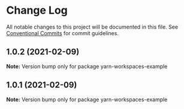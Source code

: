 # Change Log

All notable changes to this project will be documented in this file.
See [Conventional Commits](https://conventionalcommits.org) for commit guidelines.

## 1.0.2 (2021-02-09)

**Note:** Version bump only for package yarn-workspaces-example





## 1.0.1 (2021-02-09)

**Note:** Version bump only for package yarn-workspaces-example
